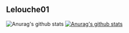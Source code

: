 
## Lelouche01 

![Anurag's github stats](https://github-readme-stats.vercel.app/api?username=anuraghazra&show_icons=true&theme=radical)
[![Anurag's github stats](https://github-readme-stats.vercel.app/api?username=Lelouche01)](https://github.com/anuraghazra/github-readme-stats)
